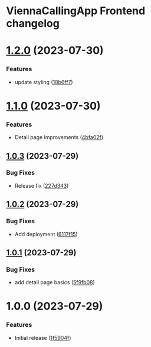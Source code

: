 # ViennaCallingApp Frontend changelog

# [1.2.0](https://github.com/ViennaCallingApp/frontend/compare/v1.1.0...v1.2.0) (2023-07-30)


### Features

* update styling ([18b6ff7](https://github.com/ViennaCallingApp/frontend/commit/18b6ff7bcbd3fbb2f26b73711e7acf73167de917))

# [1.1.0](https://github.com/ViennaCallingApp/frontend/compare/v1.0.3...v1.1.0) (2023-07-30)


### Features

* Detail page improvements ([4bfa02f](https://github.com/ViennaCallingApp/frontend/commit/4bfa02fa981f076a0186e0c9127fbafb2fdc6d93))

## [1.0.3](https://github.com/ViennaCallingApp/frontend/compare/v1.0.2...v1.0.3) (2023-07-29)


### Bug Fixes

* Release fix ([227d343](https://github.com/ViennaCallingApp/frontend/commit/227d3431c5ca4120e82c870c3c4e4f5a827e78ed))

## [1.0.2](https://github.com/ViennaCallingApp/frontend/compare/v1.0.1...v1.0.2) (2023-07-29)


### Bug Fixes

* Add deployment ([6117f15](https://github.com/ViennaCallingApp/frontend/commit/6117f15cfe2e7033ae202082caccc734e62e5397))

## [1.0.1](https://github.com/ViennaCallingApp/frontend/compare/v1.0.0...v1.0.1) (2023-07-29)


### Bug Fixes

* add detail page basics ([5f9fb08](https://github.com/ViennaCallingApp/frontend/commit/5f9fb08a91434546c176da046bebf68e963eaed2))

# 1.0.0 (2023-07-29)


### Features

* Initial release ([1f5904f](https://github.com/ViennaCallingApp/frontend/commit/1f5904fda0f06ab19bb85f3232937eafb2bb165b))
